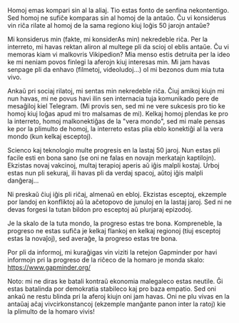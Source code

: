 Homoj emas kompari sin al la aliaj. Tio estas fonto de senfina nekontentigo. Sed homoj ne sufiĉe komparas sin al homoj de la antaŭo. Ĉu vi konsiderus vin riĉa rilate al homoj de la sama regiono kiuj loĝis 50 jarojn antaŭe?

Mi konsiderus min (fakte, mi konsiderAs min) nekredeble riĉa. Per la interreto, mi havas rektan aliron al multege pli da scioj ol eblis antaŭe. Ĉu vi memoras kiam vi malkovris Vikipedion? Mia menso estis detruita per la ideo ke mi neniam povos finlegi la aferojn kiuj interesas min. Mi jam havas senpage pli da enhavo (filmetoj, videoludoj...) ol mi bezonos dum mia tuta vivo.

Ankaŭ pri sociaj rilatoj, mi sentas min nekredeble riĉa. Ĉiuj amikoj kiujn mi nun havas, mi ne povus havi ilin sen internacia tuja komunikado pere de mesaĝiloj kiel Telegram. (Mi provis sen, sed mi ne vere sukcesis pro tio ke homoj kiuj loĝas apud mi tro malsamas de mi). Kelkaj homoj plendas ke pro la interreto, homoj malkonektiĝas de la "vera mondo", sed mi male pensas ke por la plimulto de homoj, la interreto estas plia eblo konektiĝi al la vera mondo (kun kelkaj esceptoj).

Scienco kaj teknologio multe progresis en la lastaj 50 jaroj. Nun estas pli facile esti en bona sano (se oni ne falas en novajn merkatajn kaptilojn). Ekzistas novaj vakcinoj, multaj terapioj aperis aŭ iĝis malpli kostaj. Urboj estas nun pli sekuraj, ili havas pli da verdaj spacoj, aŭtoj iĝis malpli danĝeraj...

Ni preskaŭ ĉiuj iĝis pli riĉaj, almenaŭ en ebloj. Ekzistas esceptoj, ekzemple por landoj en konfliktoj aŭ la aĉetopovo de junuloj en la lastaj jaroj. Sed ni ne devas forgesi la tutan bildon pro esceptoj aŭ plurjaraj epizodoj.

Je la skalo de la tuta mondo, la progreso estas tre bona. Kompreneble, la progreso ne estas sufiĉa je kelkaj flankoj en kelkaj regionoj (tiuj esceptoj estas la novaĵoj), sed averaĝe, la progreso estas tre bona.

Por pli da informoj, mi kuraĝigas vin viziti la retejon Gapminder por havi informojn pri la progreso de la riĉeco de la homaro je monda skalo: https://www.gapminder.org/

Noto: mi ne diras ke batali kontraŭ ekonomia malegaleco estas neutile. Ĝi estas batalinda por demokratia stabileco kaj pro baza empatio. Sed oni ankaŭ ne restu blinda pri la aferoj kiujn oni jam havas. Oni ne plu vivas en la antaŭaj aĉaj vivcirkonstancoj (ekzemple manĝante panon inter la ratoj) kie la plimulto de la homaro vivis!